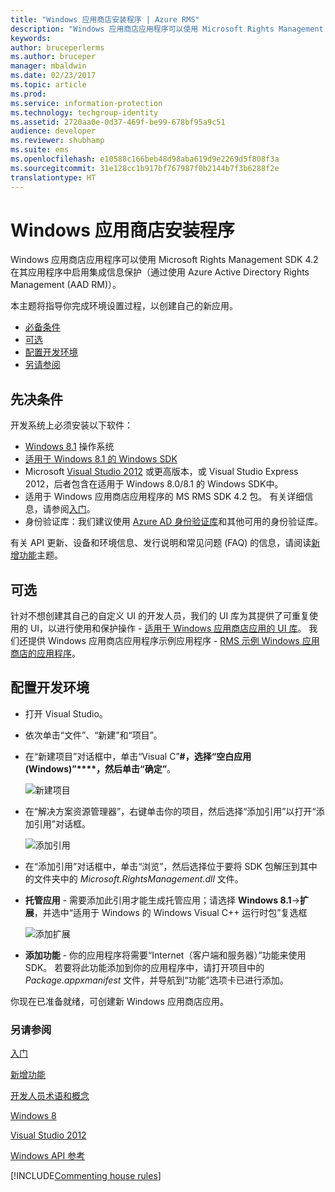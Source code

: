 ```yaml
---
title: "Windows 应用商店安装程序 | Azure RMS"
description: "Windows 应用商店应用程序可以使用 Microsoft Rights Management SDK 4.2 在其应用程序中启用集成信息保护。"
keywords: 
author: bruceperlerms
ms.author: bruceper
manager: mbaldwin
ms.date: 02/23/2017
ms.topic: article
ms.prod: 
ms.service: information-protection
ms.technology: techgroup-identity
ms.assetid: 2720aa0e-0d37-469f-be99-678bf95a9c51
audience: developer
ms.reviewer: shubhamp
ms.suite: ems
ms.openlocfilehash: e10588c166beb48d98aba619d9e2269d5f808f3a
ms.sourcegitcommit: 31e128cc1b917bf767987f0b2144b7f3b6288f2e
translationtype: HT
---
```

# <a name="windows-store-setup"></a>Windows 应用商店安装程序

Windows 应用商店应用程序可以使用 Microsoft Rights Management SDK 4.2 在其应用程序中启用集成信息保护（通过使用 Azure Active Directory Rights Management (AAD RM)）。

本主题将指导你完成环境设置过程，以创建自己的新应用。

-   [必备条件](#prerequisites)
-   [可选](#optional)
-   [配置开发环境](#configuring-your-development-environment)
-   [另请参阅](#see-also)

## <a name="prerequisites"></a>先决条件


开发系统上必须安装以下软件：

-   [Windows 8.1](http://windows.microsoft.com/en-US/windows-8/meet) 操作系统
-   [适用于 Windows 8.1 的 Windows SDK](https://msdn.microsoft.com/windows/desktop/bg162891.aspx)
-   Microsoft [Visual Studio 2012](http://www.microsoft.com/visualstudio/eng/products/visual-studio-overview) 或更高版本，或 Visual Studio Express 2012，后者包含在适用于 Windows 8.0/8.1 的 Windows SDK中。
-   适用于 Windows 应用商店应用程序的 MS RMS SDK 4.2 包。 有关详细信息，请参阅[入门](get-started.md)。
-   身份验证库：我们建议使用 [Azure AD 身份验证库](https://msdn.microsoft.com/en-us/library/jj573266.aspx)和其他可用的身份验证库。

有关 API 更新、设备和环境信息、发行说明和常见问题 (FAQ) 的信息，请阅读[新增功能](release-notes.md)主题。

## <a name="optional"></a>可选

针对不想创建其自己的自定义 UI 的开发人员，我们的 UI 库为其提供了可重复使用的 UI，以进行使用和保护操作 - [适用于 Windows 应用商店应用的 UI 库](https://github.com/AzureAD/rms-sdk-ui-for-windowsstore)。 我们还提供 Windows 应用商店应用程序示例应用程序 - [RMS 示例 Windows 应用商店的应用程序](https://github.com/AzureADSamples/rms-samples-for-windowsstore)。

## <a name="configuring-your-development-environment"></a>配置开发环境


-   打开 Visual Studio。
-   依次单击“文件”、“新建”和“项目”。
-   在“新建项目”对话框中，单击“Visual C”**\#，选择“空白应用(Windows)”****，然后单击“确定”**。

    ![新建项目](../media/winrtsetup-newproj.png)

-   在“解决方案资源管理器”，右键单击你的项目，然后选择“添加引用”以打开“添加引用”对话框。

    ![添加引用](../media/winrtsetup-addref.png)

-   在“添加引用”对话框中，单击“浏览”，然后选择位于要将 SDK 包解压到其中的文件夹中的 *Microsoft.RightsManagement.dll* 文件。
-   **托管应用** - 需要添加此引用才能生成托管应用；请选择 **Windows 8.1**-&gt;**扩展**，并选中“适用于 Windows 的 Windows Visual C++ 运行时包”复选框

    ![添加扩展](../media/winrtsetup-refmngr.png)

-   **添加功能** - 你的应用程序将需要“Internet（客户端和服务器）”功能来使用 SDK。 若要将此功能添加到你的应用程序中，请打开项目中的 *Package.appxmanifest* 文件，并导航到“功能”选项卡已进行添加。

你现在已准备就绪，可创建新 Windows 应用商店应用。

### <a name="see-also"></a>另请参阅

[入门](get-started.md)

[新增功能](release-notes.md)

[开发人员术语和概念](core-concepts.md)

[Windows 8](http://windows.microsoft.com/en-US/windows-8/meet)

[Visual Studio 2012](http://www.microsoft.com/visualstudio/eng/products/visual-studio-overview)

[Windows API 参考](https://msdn.microsoft.com/library/dn891914.aspx)

[!INCLUDE[Commenting house rules](../includes/houserules.md)]